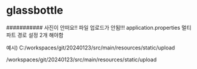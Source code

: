 # glassbottle

########### 사진이 안떠요!! 파일 업로드가 안됨!!! application.properties 멀티파트 경로 설정 2개 해야함

예시) C:/workspaces/git/20240123/src/main/resources/static/upload

/workspaces/git/20240123/src/main/resources/static/upload

